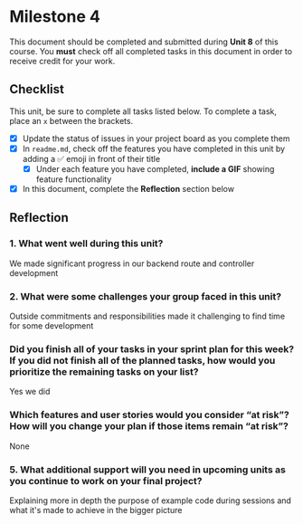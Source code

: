# Milestone 4

This document should be completed and submitted during **Unit 8** of this course. You **must** check off all completed tasks in this document in order to receive credit for your work.

## Checklist

This unit, be sure to complete all tasks listed below. To complete a task, place an `x` between the brackets.

- [x] Update the status of issues in your project board as you complete them
- [x] In `readme.md`, check off the features you have completed in this unit by adding a ✅ emoji in front of their title
  - [x] Under each feature you have completed, **include a GIF** showing feature functionality
- [x] In this document, complete the **Reflection** section below

## Reflection

### 1. What went well during this unit?

We made significant progress in our backend route and controller development

### 2. What were some challenges your group faced in this unit?

Outside commitments and responsibilities made it challenging to find time for some development

### Did you finish all of your tasks in your sprint plan for this week? If you did not finish all of the planned tasks, how would you prioritize the remaining tasks on your list?

Yes we did

### Which features and user stories would you consider “at risk”? How will you change your plan if those items remain “at risk”?

None

### 5. What additional support will you need in upcoming units as you continue to work on your final project?

Explaining more in depth the purpose of example code during sessions and what it's made to achieve in the bigger picture